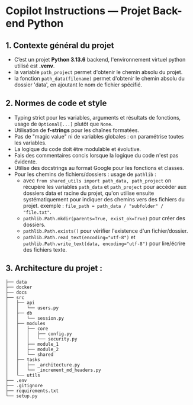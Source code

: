 # Copilot Instructions — Projet Back-end Python

## 1. Contexte général du projet

- C’est un projet **Python 3.13.6** backend, l'environnement virtuel python utilisé est **.venv**.
- la variable `path_project` permet d'obtenir le chemin absolu du projet.
- la fonction `path_data(filename)` permet d'obtenir le chemin absolu du dossier 'data', en ajoutant le nom de fichier spécifié.

## 2. Normes de code et style

  - Typing strict pour les variables, arguments et résultats de fonctions, usage de `Optional[...]` plutôt que `None`.
  - Utilisation de **f-strings** pour les chaînes formatées.
  - Pas de "magic value" ni de variables globales : on paramétrise toutes les variables.
  - La logique du code doit être modulable et évolutive.
  - Fais des commentaires concis lorsque la logique du code n'est pas évidente.
  - Utilise des docstrings au format Google pour les fonctions et classes.
  - Pour les chemins de fichiers/dossiers : usage de `pathlib` :
    - avec `from shared_utils import path_data, path_project` on récupère les variables `path_data` et `path_project` pour accéder aux dossiers data et racine du projet, qu'on utilise ensuite systématiquement pour indiquer des chemins vers des fichiers du projet. exemple : `file_path = path_data / "subfolder" / "file.txt"`.
    - `pathlib.Path.mkdir(parents=True, exist_ok=True)` pour créer des dossiers.
    - `pathlib.Path.exists()` pour vérifier l'existence d'un fichier/dossier.
    - `pathlib.Path.read_text(encoding="utf-8")` et `pathlib.Path.write_text(data, encoding="utf-8")` pour lire/écrire des fichiers texte.

## 3. Architecture du projet :

```
├── data
├── docker
├── docs
├── src
│   ├── api
│   │   └── users.py
│   ├── db
│   │   └── session.py
│   ├── modules
│   │   ├── core
│   │   │   ├── config.py
│   │   │   └── security.py
│   │   ├── module_1
│   │   ├── module_2
│   │   └── shared
│   ├── tasks
│   │   ├── _architecture.py
│   │   └── _increment_md_headers.py
│   └── utils
├── .env
├── .gitignore
├── requirements.txt
└── setup.py
```